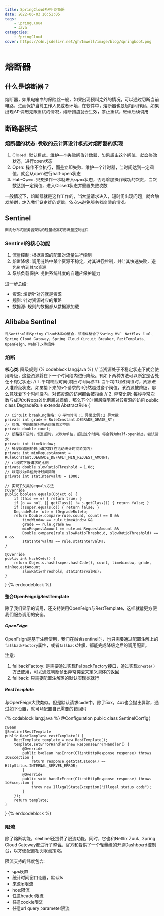 ```yaml
---
title: SpringCloud系列-熔断器
date: 2022-06-03 16:51:05
tags:
    - SpringCloud
    - Java
categories:
    - SpringCloud
cover: https://cdn.jsdelivr.net/gh/Imwell/image/blog/springboot.png
---
```

# 熔断器

## 什么是熔断器？
熔断器，如果电箱中的保险丝一般，如果出现预料之外的情况，可以通过切断当前电路，进而保护当前工作人员或者环境，在软件中，熔断器也是起相同作用。如果出现API调用无限重试的情况，熔断措施就会生效，停止重试，继续后续调用

## 断路器模式

### 熔断器的状态: 微软的云计算设计模式对熔断器的实现
1. Closed: 默认模式。维护一个失败阀值计数器，如果超出这个阀值，就会修改状态，进行open状态
2. Open: 操作不会执行，而是立即失败。维护一个计时器，当时间达到一定阀值，就会从open进行half-open状态
3. Half-Open: 只要操作一次就进入open状态，否则增加操作成功的次数，当次数达到一定阀值，进入Closed状态并重置失败次数

一般情况下，熔断器就是这样工作的，当大量请求进入，短时间出现问题，就会触发熔断，走入我们设定好的逻辑，依次来避免服务器崩溃的情况。

## Sentinel
    面向分布式服务器架构的轻量级高可用流量控制组件
### Sentinel的核心功能
1. 流量控制: 根据资源的配置对流量进行控制
2. 熔断降级: 调用链路中某个资源不稳定，对其进行控制，并让其快速失败，避免影响到其它资源
3. 系统负载保护: 提供系统纬度的自适应保护能力

进一步总结:
- 资源: 熔断针对的就是资源
- 规则: 针对资源对应的策略
- 数据源: 规则的数据都从数据源加载

## Alibaba Sentinel
    是Sentinel和Spring Cloud体系的整合，该组件整合了Spring MVC、Netflex Zuul、Spring Cloud Gateway、Spring Cloud Circuit Breaker、RestTemplate、OpenFeign、WebFlux等组件

### 熔断

**核心类**: 降级规则
{% codeblock lang:java %}
// 当资源处于不稳定状态下就会使用降级，这些资源将在下一个时间段内进行降级。有如下两种方法可以断定是否处在不稳定状态:
// 1. 平均响应时间(响应时间简称rt): 当平均rt超过阀值时，资源进入准降级状态，如果接下来的5个请求的rt仍然超过这个阀值，该资源被降级，那么意味着下个时间段内，对该资源的访问都会被拒绝
// 2. 异常比例: 每秒异常次数与成功次数qps的比例超过阀值，那么下个时间段将阻塞对该资源的访问
public class DegradeRule extends AbstractRule {
    
    // Circuit breaking策略: 0 平均时间；1 异常比例；2 异常数 
    private int grade = RuleConstant.DEGRADE_GRADE_RT;
    // 阀值。不同策略对应的阀值意义不同
    private double count;
    // 断路器开启时，恢复超时，以秒为单位，超过这个时间，将会转为half-open状态，尝试请求
    private int timeWindow;
    // 触发断路器的最小请求数(在活动统计时间跨度内)
    private int minRequestAmount = RuleConstant.DEGRADE_DEFAULT_MIN_REQUEST_AMOUNT;
    // rt模式下慢请求的比例
    private double slowRatioThreshold = 1.0d;
    // 以毫秒为单位统计时间间隔
    private int statIntervalMs = 1000;
    
    // 实现了父类的equals方法
    @Override
    public boolean equals(Object o) {
        if (this == o) { return true; }
        if (o == null || getClass() != o.getClass()) { return false; }
        if (!super.equals(o)) { return false; }
        DegradeRule rule = (DegradeRule)o;
        return Double.compare(rule.count, count) == 0 &&
            timeWindow == rule.timeWindow &&
            grade == rule.grade &&
            minRequestAmount == rule.minRequestAmount &&
            Double.compare(rule.slowRatioThreshold, slowRatioThreshold) == 0 &&
            statIntervalMs == rule.statIntervalMs;
    }
    
    @Override
    public int hashCode() {
        return Objects.hash(super.hashCode(), count, timeWindow, grade, minRequestAmount,
            slowRatioThreshold, statIntervalMs);
    }
}
{% endcodeblock %}

#### 整合OpenFeign与RestTemplate

除了我们显示的调用，还支持使用OpenFeign与RestTemplate，这样就能更方便我们服务调用的安全。

##### OpenFeign
OpenFeign是基于注解使用，我们在融合sentinel时，也只需要通过配置注解上的`fallbackFactory`属性，或者`fallback`注解，都能完成降级之后的调用配置。

注意:
1. fallbackFactory: 是需要通过实现FallbackFactory接口，通过实现`create()`方法使用，可以通过判断抛出异常类型来定义具体的返回
2. fallback: 只需要配置注解类的默认实现类就行

##### RestTemplate
与OpenFeign大致类似。但是默认请求code中，除了5xx，4xx也会抛出异常，通过如下设置，就可以配置自己需要的错误码

{% codeblock lang:java %}
@Configuration
public class SentinelConfig{
    
    @Bean
    @SentinelRestTemplate
    public RestTemplate restTemplate() {
        RestTemplate template = new RestTemplate();
        template.setErrorHandler(new ResponseErrorHandler() {
            @Override
            public boolean hasError(ClientHttpResponse response) throws IOException {
                return response.getStatusCode() == HttpStatus.INTERNAL_SERVER_ERROR;
            }
            @Override
            public void handleError(ClientHttpResponse response) throws IOException {
                throw new IllegalStateException("illegal status code");
            }
        });
        return template;
    }
}
{% endcodeblock %}


### 限流
除了熔断功能，sentinel还提供了限流功能，同时，它也和Netflix Zuul、Spring Cloud Gateway都进行了整合。官方和提供了一个轻量级的开源Dashboard控制台，以方便配置相关限流策略。

限流支持的纬度包含:
- qps设置
- 统计时间窗口设置，默认1s
- 来源ip限流
- host限流
- 任意header限流
- 任意cookie限流
- 任意url query parameter限流

